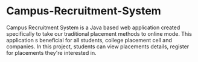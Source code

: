 # Campus-Recruitment-System
Campus Recruitment System is a Java based web application created specifically to take our traditional placement methods to online mode. This application s beneficial for all students, college placement cell and companies. In this project, students can view placements details, register for placements they're interested in.
